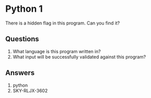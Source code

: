 # Python 1
There is a hidden flag in this program. Can you find it?

## Questions
1. What language is this program written in?
2. What input will be successfully validated against this program?



## Answers
1. python
2. SKY-RLJX-3602
